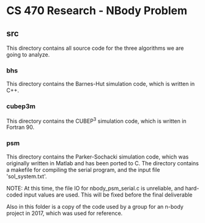# CS 470 Research - NBody Problem
## src
This directory contains all source code for the three algorithms we are going to analyze.
### bhs
This directory contains the Barnes-Hut simulation code, which is written in C++.
### cubep3m
This directory contains the CUBEP<sup>3</sup> simulation code, which is written in Fortran 90.
### psm
This directory contains the Parker-Sochacki simulation code, which was originally written in Matlab and has been ported to C. The directory contains a makefile for compiling the serial program, and the input file 'sol_system.txt'.

NOTE: At this time, the file IO for nbody_psm_serial.c is unreliable, and hard-coded input values are used. This will be fixed before the final deliverable

Also in this folder is a copy of the code used by a group for an n-body project in 2017, which was used for reference.
